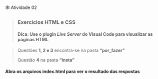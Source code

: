  🕸️ Atividade 02

> ### Exercicios HTML e CSS
>
> #### Dica: Use o plugin *Live Server* do Visual Code para visualizar as páginas HTML



> Questões **1, 2 e 3** encontra-se na pasta **“por_fazer”**
>
> Questão **4** na pasta **“insta”**

#### Abra os arquivos index.html para ver o resultado das respostas



